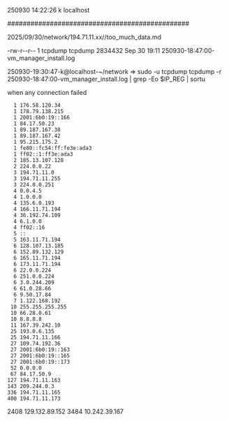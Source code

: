 250930
14:22:26
k
localhost

###############################################

2025/09/30/network/194.71.11.xx//too_much_data.md

-rw-r--r--   1 tcpdump tcpdump   2834432 Sep 30 19:11 250930-18:47:00-vm_manager_install.log

250930-19:30:47-k@localhost-~/network
=> sudo -u tcpdump tcpdump -r 250930-18\:47\:00-vm_manager_install.log  | grep -Eo $IP_REG | sortu

when any connection failed

      1 176.58.120.34
      1 178.79.138.215
      1 2001:6b0:19::166
      1 84.17.50.23
      1 89.187.167.38
      1 89.187.167.42
      1 95.215.175.2
      1 fe80::fc54:ff:fe3e:ada3
      1 ff02::1:ff3e:ada3
      2 185.13.107.128
      2 224.0.0.22
      3 194.71.11.0
      3 194.71.11.255
      3 224.0.0.251
      4 0.0.4.5
      4 1.0.0.0
      4 135.6.0.193
      4 166.11.71.194
      4 36.192.74.109
      4 6.1.0.0
      4 ff02::16
      5 ::
      5 163.11.71.194
      6 128.107.13.185
      6 152.89.132.129
      6 165.11.71.194
      6 173.11.71.194
      6 22.0.0.224
      6 251.0.0.224
      6 3.0.244.209
      6 61.0.28.66
      6 9.50.17.84
      7 1.122.168.192
     10 255.255.255.255
     10 66.28.0.61
     10 8.8.8.8
     11 167.39.242.10
     25 193.0.6.135
     25 194.71.11.166
     27 109.74.192.36
     27 2001:6b0:19::163
     27 2001:6b0:19::165
     27 2001:6b0:19::173
     52 0.0.0.0
     67 84.17.50.9
    127 194.71.11.163
    143 209.244.0.3
    336 194.71.11.165
    400 194.71.11.173
   2408 129.132.89.152
   3484 10.242.39.167

